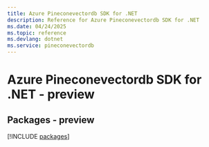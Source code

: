 ```yaml
---
title: Azure Pineconevectordb SDK for .NET
description: Reference for Azure Pineconevectordb SDK for .NET
ms.date: 04/24/2025
ms.topic: reference
ms.devlang: dotnet
ms.service: pineconevectordb
---
```

# Azure Pineconevectordb SDK for .NET - preview
## Packages - preview
[!INCLUDE [packages](pineconevectordb-index.md)]